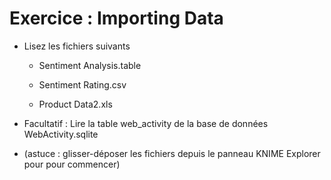 
# Exercice : Importing Data
- Lisez les fichiers suivants​

  - Sentiment Analysis.table​

  - Sentiment Rating.csv​

  - Product Data2.xls​

- Facultatif : Lire la table web_activity de la base de données WebActivity.sqlite​

- (astuce : glisser-déposer les fichiers depuis le panneau KNIME Explorer pour pour commencer)​
